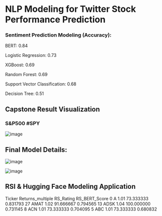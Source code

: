 # NLP Modeling for Twitter Stock Performance Prediction 

### Sentiment Prediction Modeling (Accuracy):

BERT: 0.84

Logistic Regression: 0.73

XGBoost: 0.69

Random Forest: 0.69

Support Vector Classification: 0.68

Decision Tree: 0.51

## Capstone Result Visualization 


### S&P500 #SPY
![image](https://user-images.githubusercontent.com/114745325/194470771-19487401-0fd9-47f9-a872-072f424fd44f.png)


## Final Model Details:

![image](https://user-images.githubusercontent.com/114745325/195260468-c9ab7d64-e61b-43bf-a001-7f941a2fff20.png)

![image](https://user-images.githubusercontent.com/114745325/195252183-83a13f40-f6c8-4456-a6f9-386c563f18cb.png)

## RSI & Hugging Face Modeling Application

   Ticker  Returns_multiple   RS_Rating  RS_BERT_Score
0       A              1.01   73.333333       0.831793
27   AMAT              1.02   91.666667       0.794565
13   ADSK              1.04  100.000000       0.731145
8     ACN              1.01   73.333333       0.704095
5     ABC              1.01   73.333333       0.680832
